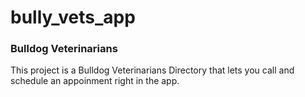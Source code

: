 # bully_vets_app

### Bulldog Veterinarians 


This project is a Bulldog Veterinarians Directory that lets you call and schedule an appoinment right in the app.
